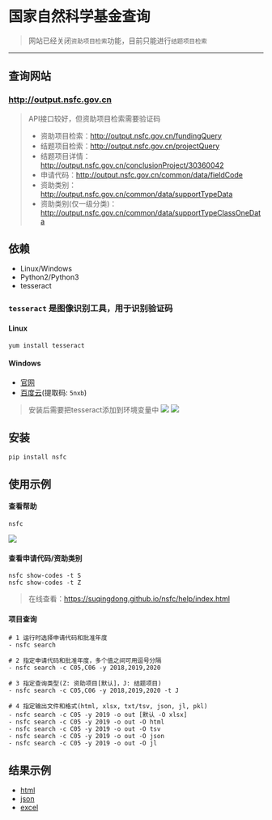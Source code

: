 # 国家自然科学基金查询

> 网站已经关闭`资助项目检索`功能，目前只能进行`结题项目检索`

---
## 查询网站
### http://output.nsfc.gov.cn
> API接口较好，但资助项目检索需要验证码
> - 资助项目检索：http://output.nsfc.gov.cn/fundingQuery
> - 结题项目检索：http://output.nsfc.gov.cn/projectQuery
> - 结题项目详情：http://output.nsfc.gov.cn/conclusionProject/30360042
> - 申请代码：http://output.nsfc.gov.cn/common/data/fieldCode
> - 资助类别：http://output.nsfc.gov.cn/common/data/supportTypeData
> - 资助类别(仅一级分类)：http://output.nsfc.gov.cn/common/data/supportTypeClassOneData

## 依赖
- Linux/Windows
- Python2/Python3
- tesseract

### `tesseract` 是图像识别工具，用于识别验证码
#### Linux
```
yum install tesseract
```

#### Windows
- [官网](https://digi.bib.uni-mannheim.de/tesseract/)
- [百度云](https://pan.baidu.com/s/1k7u01BE8e2zu5AoubE5FOw)(提取码: `5nxb`)
> 安装后需要把tesseract添加到环境变量中
![](https://suqingdong.github.io/nsfc/help/windows_path_add.png)
![](https://suqingdong.github.io/nsfc/help/tesseract.png)

## 安装
```bash
pip install nsfc
```

## 使用示例
#### 查看帮助
```
nsfc
```
![](https://suqingdong.github.io/nsfc/help/example1.png)

#### 查看申请代码/资助类别
```
nsfc show-codes -t S
nsfc show-codes -t Z
```
> 在线查看：https://suqingdong.github.io/nsfc/help/index.html

#### 项目查询
```
# 1 运行时选择申请代码和批准年度
- nsfc search

# 2 指定申请代码和批准年度，多个值之间可用逗号分隔
- nsfc search -c C05,C06 -y 2018,2019,2020

# 3 指定查询类型(Z: 资助项目[默认]，J: 结题项目)
- nsfc search -c C05,C06 -y 2018,2019,2020 -t J

# 4 指定输出文件和格式(html, xlsx, txt/tsv, json, jl, pkl)
- nsfc search -c C05 -y 2019 -o out [默认 -O xlsx]
- nsfc search -c C05 -y 2019 -o out -O html
- nsfc search -c C05 -y 2019 -o out -O tsv
- nsfc search -c C05 -y 2019 -o out -O json
- nsfc search -c C05 -y 2019 -o out -O jl
```

## 结果示例
- [html](https://suqingdong.github.io/nsfc/examples/demo.html)
- [json](https://suqingdong.github.io/nsfc/examples/demo.json)
- [excel](https://suqingdong.github.io/nsfc/examples/demo.xlsx)
